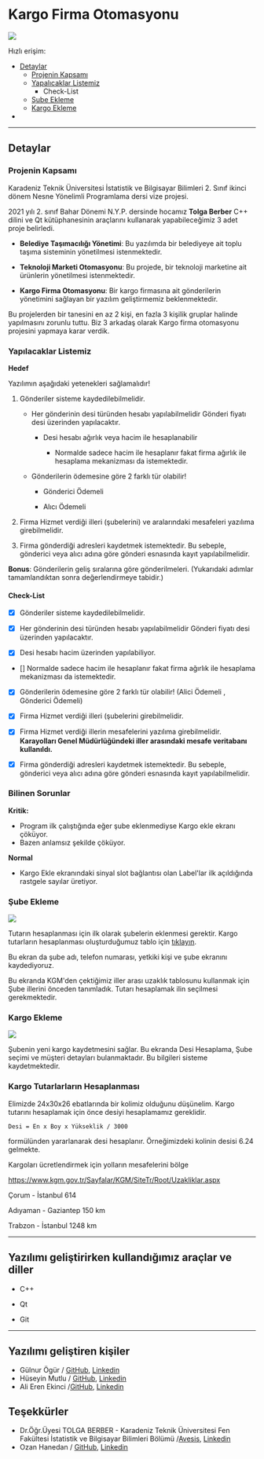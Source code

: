 # Kargo Firma Otomasyonu

![](doc/doc-images/img-0001-girisekrani.png)

Hızlı erişim:
- [Detaylar](#Detaylar)
    - [Projenin Kapsamı](#Projenin-Kapsamı)
    - [Yapalıcaklar Listemiz](#Yapılacaklar-Listemiz)
        - Check-List
    - [Şube Ekleme](#Şube-Ekleme)
    - [Kargo Ekleme](#Kargo-Ekleme)
-


---

## Detaylar

### Projenin Kapsamı
Karadeniz Teknik Üniversitesi İstatistik ve Bilgisayar Bilimleri 2. Sınıf ikinci dönem Nesne Yönelimli Programlama dersi vize projesi.

2021 yılı 2. sınıf Bahar Dönemi N.Y.P. dersinde hocamız **Tolga Berber** C++ dilini ve Qt kütüphanesinin araçlarını kullanarak yapabileceğimiz 3 adet proje belirledi.

- **Belediye Taşımacılığı Yönetimi**: Bu yazılımda bir belediyeye ait toplu taşıma sisteminin yönetilmesi istenmektedir.

- **Teknoloji Marketi Otomasyonu**: Bu projede, bir teknoloji marketine ait ürünlerin yönetilmesi istenmektedir.

- **Kargo Firma Otomasyonu**: Bir kargo firmasına ait gönderilerin yönetimini sağlayan bir yazılım
geliştirmemiz beklenmektedir.

Bu projelerden bir tanesini en az 2 kişi, en fazla 3 kişilik gruplar halinde yapılmasını zorunlu tuttu. Biz 3 arkadaş olarak Kargo firma otomasyonu projesini yapmaya karar verdik.

### Yapılacaklar Listemiz

**Hedef**

Yazılımın aşağıdaki yetenekleri sağlamalıdır!

1. Gönderiler sisteme kaydedilebilmelidir.

    - Her gönderinin desi türünden hesabı yapılabilmelidir Gönderi fiyatı desi üzerinden yapılacaktır.

        - Desi hesabı ağırlık veya hacim ile hesaplanabilir

            - Normalde sadece hacim ile hesaplanır fakat firma ağırlık ile hesaplama mekanizması da istemektedir.

    - Gönderilerin ödemesine göre 2 farklı tür olabilir!

        - Gönderici Ödemeli

        - Alıcı Ödemeli

2. Firma Hizmet verdiği illeri (şubelerini) ve aralarındaki mesafeleri yazılıma girebilmelidir.

3. Firma gönderdiği adresleri kaydetmek istemektedir. Bu sebeple, gönderici veya alıcı adına göre gönderi esnasında kayıt yapılabilmelidir.

**Bonus**: Gönderilerin geliş sıralarına göre gönderilmeleri. (Yukarıdaki adımlar tamamlandıktan sonra değerlendirmeye
tabidir.)

#### Check-List

- [x] Gönderiler sisteme kaydedilebilmelidir.

- [x] Her gönderinin desi türünden hesabı yapılabilmelidir Gönderi fiyatı desi üzerinden yapılacaktır.

- [x] Desi hesabı hacim üzerinden yapılabiliyor.

- [] Normalde sadece hacim ile hesaplanır fakat firma ağırlık ile hesaplama mekanizması da istemektedir.

- [x] Gönderilerin ödemesine göre 2 farklı tür olabilir! (Alici Ödemeli , Gönderici Ödemeli)

- [x] Firma Hizmet verdiği illeri (şubelerini girebilmelidir.

- [x] Firma Hizmet verdiği illerin mesafelerini yazılıma girebilmelidir. **Karayolları Genel Müdürlüğündeki iller arasındaki mesafe veritabanı kullanıldı.** 

- [x] Firma gönderdiği adresleri kaydetmek istemektedir. Bu sebeple, gönderici veya alıcı adına göre gönderi esnasında kayıt yapılabilmelidir.

### Bilinen Sorunlar

**Kritik:**
- Program ilk çalıştığında eğer şube eklenmediyse Kargo ekle ekranı çöküyor. 
- Bazen anlamsız şekilde çöküyor.

**Normal**
- Kargo Ekle ekranındaki sinyal slot bağlantısı olan Label'lar ilk açıldığında rastgele sayılar üretiyor. 

### Şube Ekleme

![](doc/doc-images/img-0002-subeekleekrani.png)

Tutarın hesaplanması için ilk olarak şubelerin eklenmesi gerektir. Kargo tutarların hesaplanması oluşturduğumuz tablo için [tıklayın]().

Bu ekran da şube adı, telefon numarası, yetkiki kişi ve şube ekranını kaydediyoruz. 

Bu ekranda KGM'den çektiğimiz iller arası uzaklık tablosunu kullanmak için Şube illerini önceden tanımladık. Tutarı hesaplamak ilin seçilmesi gerekmektedir.


### Kargo Ekleme

![](doc/doc-images/img-0003-kargoekleekrani.png)

Şubenin yeni kargo kaydetmesini sağlar. Bu ekranda Desi Hesaplama, Şube seçimi ve müşteri detayları bulanmaktadır. Bu bilgileri sisteme kaydetmektedir.





### Kargo Tutarlarların Hesaplanması

Elimizde 24x30x26 ebatlarında bir kolimiz olduğunu düşünelim. Kargo tutarını hesaplamak için önce desiyi hesaplamamız gereklidir. 

`Desi = En x Boy x Yükseklik / 3000`

formülünden  yararlanarak desi hesaplanır. Örneğimizdeki kolinin desisi 6.24 gelmekte. 

Kargoları ücretlendirmek için yolların mesafelerini bölge


https://www.kgm.gov.tr/Sayfalar/KGM/SiteTr/Root/Uzakliklar.aspx

Çorum - İstanbul 614

Adıyaman - Gaziantep 150 km

Trabzon - İstanbul 1248 km

---


## Yazılımı geliştirirken kullandığımız araçlar ve diller

- C++

- Qt

- Git

---
  
## Yazılımı geliştiren kişiler

- Gülnur Ögür / [GitHub](https://github.com/gulnurogur "Gülnur Ögür Github Profili"), [Linkedin]()
- Hüseyin Mutlu / [GitHub](https://github.com/huseyin5 "Hüseyin Mutlu Github Profili"), [Linkedin]()
- Ali Eren Ekinci /[GitHub](https://github.com/alierenekinci "Ali Eren Ekinci Github Profili"), [Linkedin]()


## Teşekkürler
- Dr.Öğr.Üyesi TOLGA BERBER - Karadeniz Teknik Üniversitesi Fen Fakültesi İstatistik ve Bilgisayar Bilimleri Bölümü /[Avesis](https://avesis.ktu.edu.tr/tberber), [Linkedin](https://www.linkedin.com/in/tolga-berber-606b2218/)
- Ozan Hanedan / [GitHub](https://github.com/ohanedan), [Linkedin](https://www.linkedin.com/in/ozanhanedan/)

